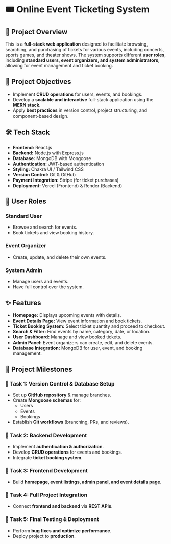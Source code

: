 # 🎟 Online Event Ticketing System

## 📌 Project Overview
This is a **full-stack web application** designed to facilitate browsing, searching, and purchasing of tickets for various events, including concerts, sports games, and theater shows. The system supports different **user roles**, including **standard users, event organizers, and system administrators**, allowing for event management and ticket booking.

## 🎯 Project Objectives
- Implement **CRUD operations** for users, events, and bookings.
- Develop a **scalable and interactive** full-stack application using the **MERN stack**.
- Apply **best practices** in version control, project structuring, and component-based design.

## 🛠 Tech Stack
- **Frontend:** React.js
- **Backend:** Node.js with Express.js
- **Database:** MongoDB with Mongoose
- **Authentication:** JWT-based authentication
- **Styling:** Chakra UI / Tailwind CSS
- **Version Control:** Git & GitHub
- **Payment Integration:** Stripe (for ticket purchases)
- **Deployment:** Vercel (Frontend) & Render (Backend)

## 👥 User Roles
### **Standard User**
- Browse and search for events.
- Book tickets and view booking history.

### **Event Organizer**
- Create, update, and delete their own events.

### **System Admin**
- Manage users and events.
- Have full control over the system.

## ✨ Features
- **Homepage:** Displays upcoming events with details.
- **Event Details Page:** View event information and book tickets.
- **Ticket Booking System:** Select ticket quantity and proceed to checkout.
- **Search & Filter:** Find events by name, category, date, or location.
- **User Dashboard:** Manage and view booked tickets.
- **Admin Panel:** Event organizers can create, edit, and delete events.
- **Database Integration:** MongoDB for user, event, and booking management.

## 📅 Project Milestones
### **🔹 Task 1: Version Control & Database Setup**
- Set up **GitHub repository** & manage branches.
- Create **Mongoose schemas** for:
  - Users
  - Events
  - Bookings
- Establish **Git workflows** (branching, PRs, and reviews).

### **🔹 Task 2: Backend Development**
- Implement **authentication & authorization**.
- Develop **CRUD operations** for events and bookings.
- Integrate **ticket booking system**.

### **🔹 Task 3: Frontend Development**
- Build **homepage, event listings, admin panel, and event details page**.

### **🔹 Task 4: Full Project Integration**
- Connect **frontend and backend** via **REST APIs**.

### **🔹 Task 5: Final Testing & Deployment**
- Perform **bug fixes and optimize performance**.
- Deploy project to **production**.
